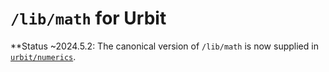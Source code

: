 #   `/lib/math` for Urbit

**Status ~2024.5.2:  The canonical version of `/lib/math` is now supplied in [`urbit/numerics`](https:github.com/urbit/numerics).
